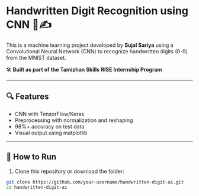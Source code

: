 # Handwritten Digit Recognition using CNN 🧠✍️

This is a machine learning project developed by **Sujal Sariya** using a Convolutional Neural Network (CNN) to recognize handwritten digits (0-9) from the MNIST dataset.

🛠 **Built as part of the Tamizhan Skills RISE Internship Program**

---

## 🔍 Features

- CNN with TensorFlow/Keras
- Preprocessing with normalization and reshaping
- 98%+ accuracy on test data
- Visual output using matplotlib

---

## 🚀 How to Run

1. Clone this repository or download the folder:

```bash
git clone https://github.com/your-username/handwritten-digit-ai.git
cd handwritten-digit-ai
